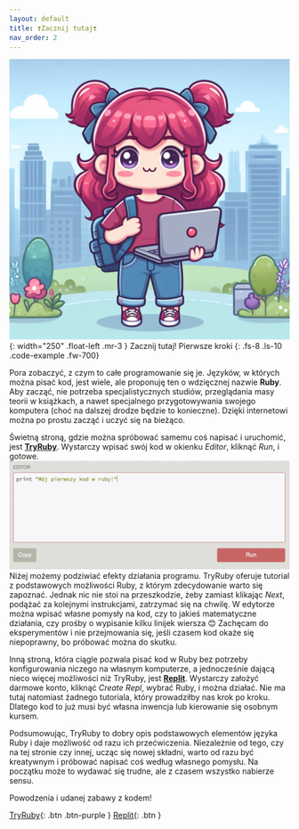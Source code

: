 ```yaml
---
layout: default
title: ❣️Zacznij tutaj❣️
nav_order: 2
---
```

![](../images/intros/starthere.jpg){: width="250" .float-left .mr-3 }
Zacznij tutaj! Pierwsze kroki
{: .fs-8 .ls-10 .code-example .fw-700}

Pora zobaczyć, z czym to całe programowanie się je. Języków, w których można pisać kod, jest wiele, ale proponuję ten o wdzięcznej nazwie **Ruby**. Aby zacząć, nie potrzeba specjalistycznych studiów, przeglądania masy teorii w książkach, a nawet specjalnego przygotowywania swojego komputera (choć na dalszej drodze będzie to konieczne). Dzięki internetowi można po prostu zacząć i uczyć się na bieżąco.

Świetną stroną, gdzie można spróbować samemu coś napisać i uruchomić, jest **[TryRuby](https://try.ruby-lang.org/)**. Wystarczy wpisać swój kod w okienku _Editor_, kliknąć _Run_, i gotowe.
![](../images/content/tryruby.png)
Niżej możemy podziwiać efekty działania programu. TryRuby oferuje tutorial z podstawowych możliwości Ruby, z którym zdecydowanie warto się zapoznać. Jednak nic nie stoi na przeszkodzie, żeby zamiast klikając _Next_, podążać za kolejnymi instrukcjami, zatrzymać się na chwilę. W edytorze można wpisać własne pomysły na kod, czy to jakieś matematyczne działania, czy prośby o wypisanie kilku linijek wiersza 😊 Zachęcam do eksperymentów i nie przejmowania się, jeśli czasem kod okaże się niepoprawny, bo próbować można do skutku.

Inną stroną, która ciągle pozwala pisać kod w Ruby bez potrzeby konfigurowania niczego na własnym komputerze, a jednocześnie dającą nieco więcej możliwości niż TryRuby, jest **[Replit](https://replit.com/languages/ruby)**. Wystarczy założyć darmowe konto, kliknąć _Create Repl_, wybrać Ruby, i można działać. Nie ma tutaj natomiast żadnego tutoriala, który prowadziłby nas krok po kroku. Dlatego kod to już musi być własna inwencja lub kierowanie się osobnym kursem.

Podsumowując, TryRuby to dobry opis podstawowych elementów języka Ruby i daje możliwość od razu ich przećwiczenia. Niezależnie od tego, czy na tej stronie czy innej, ucząc się nowej składni, warto od razu być kreatywnym i próbować napisać coś według własnego pomysłu. Na początku może to wydawać się trudne, ale z czasem wszystko nabierze sensu.

Powodzenia i udanej zabawy z kodem!

[TryRuby](https://try.ruby-lang.org/){: .btn .btn-purple }
[Replit](https://replit.com/languages/ruby){: .btn }